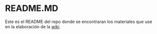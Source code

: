 # README.MD

Este es el README del repo donde se encontraran los materiales que use en la elaboración de la [wiki](https://github.com/ioana-pasca/robotica_movil/wiki    ).
